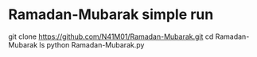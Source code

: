 # Ramadan-Mubarak simple run
git clone https://github.com/N41M01/Ramadan-Mubarak.git
cd Ramadan-Mubarak
ls
python Ramadan-Mubarak.py

